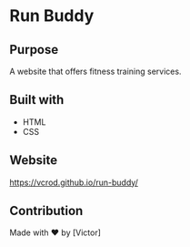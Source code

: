 # Run Buddy

## Purpose
A website that offers fitness training services.

## Built with
* HTML
* CSS

## Website
https://vcrod.github.io/run-buddy/

## Contribution
Made with :heart: by [Victor]
